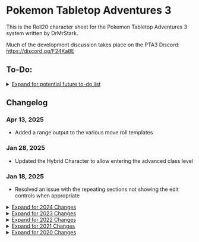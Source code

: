 # Pokemon Tabletop Adventures 3

This is the Roll20 character sheet for the Pokemon Tabletop Adventures 3
system written by DrMrStark.

Much of the development discussion takes place on the PTA3 Discord:
https://discord.gg/F24Ka8E

## To-Do:

<details>
  <summary><u>Expand for potential future to-do list</u></summary>

Things we want to add to the character sheet, presented in no particular order of priority:

- [ ] Automatically provide Dynamax moves, Z-Moves, and Tera Blast
- [ ] Full "optimized for use" support for Companion App
- [ ] Allow a second ability score to apply to skill checks
- [ ] Allow formula calculations for the extra damage fields
- [ ] Refactor the sheet workers to remove the cascading change observation; each `setAttrs` call takes way too long, so we want to capitalise on making them as low as possible

</details>

## Changelog

### Apr 13, 2025
- Added a range output to the various move roll templates

### Jan 28, 2025
- Updated the Hybrid Character to allow entering the advanced class level

### Jan 18, 2025
- Resolved an issue with the repeating sections not showing the edit controls when appropriate

<details>
  <summary><u>Expand for 2024 Changes</u></summary>

### Nov 27, 2024
- Removed scrollbars from the collapsing sections

### Nov 17, 2024
- Added a new roll template used by skills that has a more streamlined appearance
- Added a new toggle button at the top of the sheet to toggle between skill roll templates, that defaults to the existing style
- Added transitions for all collapsible sections of the sheet to make it more pleasing to use
- Added collapsing sections for all areas of the sheet's character page

### Apr 10, 2024
- Added support for collapsing the character avatar/stat grid section to show only the stat grid when collapsed
- Resolved a small issue with the background when the sheet scrolled sideways for the mobile app

### Apr 5, 2024
- Added support for collapsing the entire trainer features section
- Added support for showing the character avatar in the stat grid section
- Improved visibility of section headers

</details>

<details>
  <summary><u>Expand for 2023 Changes</u></summary>

### Sep 23, 2023
- Added an Advanced Class section to the Hybrid sheet's character details section

### Feb 22, 2023
- It's the Form Changes update!
  - Added Terastallization, Dynamax/Gigantamax, Mega Evolution, and 3 fully customizable form changes
  - Sheet auto changes type to selected type, for forms that have one
  - Sheet automatically adds stats to your own, if you supply stats (auto +3 defenses for Tera)
  - Stat changes and notes show up on main page
  - Dynamax changes your height, weight, move speed, and optionally HP
  - Descriptions in the configuration page for what each form change does and how to configure it
  - Form changes start as not enabled. Check to enable configuration and add button to activate.
  - Buttons for each form change appear on the character page, in the top right
  - Most form references are read-only from the main page, except for notes
  - The type used for STAB (and sheet color) is abstracted from type1/type2 to active_type1/active_type2

### Feb 14, 2023
- Gave the attack rolls some love, as befitting the day of the year.
  - Updated the scatter selection to change the attack rolls, so that lower-hit moves aren't rolling many sets of dice
  - Added support for scatter attacks that hit up to 10 times
  - Clarified the intent of each scatter type selection by explicitly stating how many hits are in each roll

</details>

<details>
  <summary><u>Expand for 2022 Changes</u></summary>
  
### Aug 11, 2022
- Implemented the ability to change the background and roll template colours for class and origin features, accessible to Trainer and Hybrid character types

### May 25, 2022
- Added some explanation text to the Configuration page to give some background on what's going on there and how to use the sheet

### May 24, 2022
- Added Roll to GM functionality!
  - New button added next to the Configuration button to toggle between the ability to send rolls to the public chat or to whisper them to the GM

### May 12, 2022
- Fixed a bug where the pokemon and hybrid character pages would default to the normal type selection rather than typeless if this value isn't modified
  - Also sets the default type for a newly created move to typeless rather than normal
- Updated the default values so that a new character opens to the configuration page with the character type set as pokemon
- Updated the default initiative tie breaker to allow a full range of decimal values

### May 7, 2022
- Add support for importing character sheets by using the VTTES tool
  - Community member used this to create every Pokemon, so this lets others take advantage of that work even if they can't use that tool

### Apr 10, 2022
- Ensures inline roll results embedded within notes fields do not have any border or padding, so text around them is not covered by their border
- Adjusts inline roll results styling to ensure the text matches the rest of the notes fields

### Mar 27, 2022
- Reworked dark mode colors
  - First dark mode attempt was pretty awful in terms of color theory and not being painful to look at over time.
  - This time, took a totally different approach based on community feedback
- Roll templates now work in dark mode thanks to sheet-rolltemplate-darkmode existing now
- Buttons restyled and are no longer jarringly out of place

### Mar 24, 2022
- Water type background is always light - fixed
- Electric type text background in light mode is weird - fixed

### Mar 12th, 2022
- Removed some old legacy load-time backwards compatibility scripts. Nobody needs this anymore and it slows down the sheet.
- Set legacy to false, and updated things to make sure that the sheets still work the same way.
- Mobile support! Not perfect, but useable.
- Dark mode support for the sheet (roll templates will be a future project)

Current mobile bugs that I'm pretty sure are roll20 bugs:
- HP updates seem to clear out the _max value sometimes?
- Stat in parenthesis for skill checks doesn't populate
- The roll20 dice font is not available

</details>

<details>
  <summary><u>Expand for 2021 Changes</u></summary>

### Jul 17th, 2021
- Added a level field to the `hybrid` _(or Pokémon (Character Class))_ character type.
  - Uses the `level1` attribute, so it matches what is shown in the main class for the Trainer character type.
- Altered some CSS ever so slightly to ensure the new _"Level / Honors"_ label is displayed on one line for the default font size.

### Jul 1st, 2021
- Updated the `roll-quick-move` button value to include an `effectiveness-roll` parameter, so that the roll-template doesn't add an undesired row to the chat log output

### Jun 22nd, 2021
- Updated the description of some of the configuration options for better wording, and to make them accurate
- Allows hiding the accuracy check in a customised `move` roll template, by not supplying an `accuracy` field

### Apr 11th, 2021
- Import/Export support
  - Supports either roll20 or Pokelicious Google Sheet data

### Mar 21st, 2021
- You can now set Afflictions in the character sheet, and they modify stats accordingly!
  - Not everyone will use these, so they can be mostly hidden with just a click
- Automatic initiative macro - if you have a token associated with a character sheet, you get a free token action
- Add bonus movement field
- Rename Attack Damage Bonus and Special Attack Damage Bonus for clarity
- Fix typo in config page
- Remove leftover debug logging

### Mar 7th, 2021

- The big stat calculation overhaul!
  - The stat balls are now read-only, except for HP.
  - Stats are summed from a stat grid that is listed underneath the stat balls
  - Grid is collapsible to show only one row for ease of use
  - Stat changes from natures are calculated automatically
  - Temporary stat changes work now!
  - Script to fill in data automatically for any existing character sheets
- Convert var to let
- Pokemon can use skills now
- Moved around some boxes and made skills two columns, mostly to support Pokemon getting them
- STAB is calculated automatically - the previous box for STAB has been removed
- New section for bonuses that apply to all moves:
  - Critical Threshold goes here, and has been removed from Pokemon skills.
  - Bonuses for Attack and Special Attack, to make the Ace Trainers happy
  - Accuracy bonus field, for things like Hone Claws

### Feb 23rd, 2021

- Unifies background colours for text areas and number inputs
- Added collapsing to the Origin Feature and all Class Features
- Added a send to chat button for the Origin Feature and Class Features to output the name and description in the chat log in a nice and easily readable format
  - Made the name of the features into the same button when collapsed to improve consistency of design vis-a-vis the moves section

### Feb 18th, 2021

- Expanded the Capture Pokémon skill, allowing modifiers such as Capture Point to be applied
- Improved the display of the Pokéball selection, and added a display of the effect that each has on the capture roll
- Added a display of the total modifier to capture rolls
- Added the option of configuring the default value for Custom Pokéballs

### Feb 11th, 2021

- Resolved a small issue with the move repeating section where the button to collapse the fields would show a `+` instead of a `-`

### Feb 10th, 2021

- Add a new type option to the sheet, intended to represent neutral or unknown types - "Typeless"
  - This uses the color scheme for the ??? type from the Pokémon video games

### Feb 6th, 2021

- Resolved CSS bug introduced in previous update

### Feb 5th, 2021

- Added a triple-hit roll template, and support for triple-hit scatter moves

### Jan 23rd, 2021

- Fixed January update dates to be the correct year
- Fixed the display of zero-damage attacks for all move templates

### Jan 8th, 2021

- Added the ability to change which ability applies to which skills to the Configuration page
  - Unfortunately you'll still need to add any second ability modifier applied to the manual bonus column - support for multiple abilities has been added to the to-do list

### Jan 7th, 2021

- Added support for scatter moves
- Added roll templates for dual hit and multi hit scatter attacks
- Added a quick roll button that rolls a move without any query boxes for temporary modifiers or effectiveness, rolling with +0/+0/Neutral values
- Streamlined move displays to show the configuration only when desired via a collapsible control

</details>

<details>
<summary><u>Expand for 2020 Changes</u></summary>

### Dec 12, 2020

- Migrated the character sheet style attributes to new fields
- Character type selection is now presented via a drop-down selector
- Added a Configuration page!
  - Moved the character type selection to the configuration page
  - Added a way to change the `initiative-tie-breaker` attribute
  - Copied the type selector to the config page
- Corrected some of the formatting issues with the linter, which means it doesn't make the code quite so ugly

### Dec 7, 2020

- Added a Capture Pokemon skill to make life easier for everyone.
- Added generic attribute checks - click on the modifier values to roll them.
- Added a hidden attribute for use in initiative checks: `initiative-tie-breaker` which rolls a d20 when accessed.
- Ran the code through the Prettifier linter to ensure we're not missing any gaps - this kind of messes up the formatting but it should at least standardise it from now on!

### Nov 28, 2020

- Added support for temporary bonuses!

### Nov 25, 2020

- Changed the header of the talent checkboxes to Talent to make it easier to identify their purpose
- Fixed a bug where the sheet would reacting to attribute score changes rather than modifiers, which meant attribute changes sometimes did not propagate through to any associated values
- Fixed a bug where the Bluff/Deception skill wasn't fetching the Special Defense modifier

### Nov 8, 2020

- Combined the skill roll button with the skill name
  - Added fancy colors for the new skill roll button so that it matches the stat field when hovered over to help highlight which stat it uses
- Repurposed the stat modifier display to show the total skill modifier
- Added sheet workers to update the total skill modifier when relevant values are changed

### Oct 28, 2020

- Extends the move roll template functionality to make it even easier for players and GMs to resolve attacks
  - Correctly handles critical hits for high critical hit rate moves such as Slash and Karate Chop being based on the total of the accuracy check, rather than just the raw dice roll
  - Indicates when moves such as Poison Sting and Thunder Punch should apply their secondary effects
- Adds fields to the move section of the character sheet to enable assignment of secondary effects of moves, and declaration of critical hit ranges based on the accuracy roll rather than the individual dice roll
- Resolves an issue with the total damage bonus not updating when the move fields are changed
- Resolves an issue with the special defense target text appearing on two lines with the default Roll20 spacing of the chat log
  - Advice for future incarnations of this is to extend the chat log a little bit; it's hopefully not an issue anymore but only the Sith deal in absolutes...
- Updates the total damage bonus field, and adds a similar accuracy field, to show the base roll information
  - The raw total bonus can still be accessed with the correct attributes names

### Oct 22, 2020

- Introduces roll templates to the character sheet
- The skill-roll template is used for skill rolls by Trainer-type characters
- The move-roll template is used for rolling attacks by all types of characters. This has variable fields, depending on how the move section of the character sheet is configured
  - The Accuracy Check and Damage fields will always be visible
  - The Accuracy Check field has a note concerning the relevant defense the attack is targeting when the move is configured correctly
  - A note concerning the attack's effectiveness appears when not neutral
  - A note indicating a critical hit has occurred appears beside the damage roll
  - Miscellaneous notes concerning the move can be added and are displayed after the damage field
- Each roll template varies its header colour based on either the base attribute for skills or the elemental type of the attack
- The buttons for rolling an attack have been removed, and a button for rolling an attack using the new roll template has been added to the character sheet
- Propagates color throughout most static fields of the character sheet
  - Placeholders, input labels, and static text are given a color matching the chosen type of the character or move depending on their location
  - User-entered text, such as character name, move effects, and the inventory, are given a dark gray color to ensure they're more easily readable.
- Adds a new attribute to each move section that indicates the total static damage bonus applied to a roll, and uses that within the roll template for moves. This is intended to make creating custom macros for rolling damage way easier than needing to calculate the correct bonus.

### Oct 14, 2020

- Added Readme with Changelog and other details
- Added 1/combat as an option for move frequencies
- Added Pokemon moves section to the Trainer sheet, since Trainers often use moves. Now this section is on all sheets.
- Revamped how move usage is tracked, to use buttons instead of checkboxes. Added this same tracker to Features.
- Changed Nature selection to a dropdown

### Oct 3, 2020

- Max HP now references the built in \_max that allows it to be used for token health bars.
- Pokemon moves have been completely reorganized, and now have buttons to roll for accuracy and damage.
- The background now changes to match the Pokemon's type.
- Moves now change color to match the move's type.
- Resized some text boxes to better fit actual play.

### Sept 22, 2020

- Incorrect logo image was used, causing elements to be blocked. (It had a bunch of extra transparent space.) Replaced with the correct image.
- Special Defense for Pokemon was missing a line break, so if you opened the window too wide, the display would show on the same line and would no longer be in the ball. Added this missing line break.

### Sept 16, 2020

- Initial Commit

</details>
